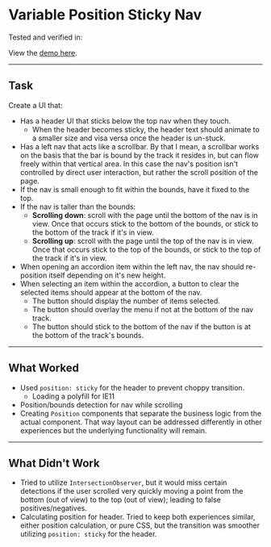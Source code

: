 # Variable Position Sticky Nav

Tested and verified in: 

View the [demo here](https://the0newhoknocks.github.io/react.sticky-left-nav/).

---

## Task

Create a UI that:
- Has a header UI that sticks below the top nav when they touch.
  - When the header becomes sticky, the header text should animate to a smaller
    size and visa versa once the header is un-stuck.
- Has a left nav that acts like a scrollbar. By that I mean, a scrollbar works
  on the basis that the bar is bound by the track it resides in, but can flow
  freely within that vertical area. In this case the nav's position isn't
  controlled by direct user interaction, but rather the scroll position of the
  page.
- If the nav is small enough to fit within the bounds, have it fixed to the top.
- If the nav is taller than the bounds:
  - **Scrolling down**: scroll with the page until the bottom of the nav is in
    view. Once that occurs stick to the bottom of the bounds, or stick to the
    bottom of the track if it's in view.
  - **Scrolling up**: scroll with the page until the top of the nav is in view.
    Once that occurs stick to the top of the bounds, or stick to the top of the
    track if it's in view.
- When opening an accordion item within the left nav, the nav should re-position
  itself depending on it's new height.
- When selecting an item within the accordion, a button to clear the selected
  items should appear at the bottom of the nav.
  - The button should display the number of items selected.
  - The button should overlay the menu if not at the bottom of the nav track.
  - The button should stick to the bottom of the nav if the button is at the
    bottom of the track's bounds.

---

## What Worked

- Used `position: sticky` for the header to prevent choppy transition.
  - Loading a polyfill for IE11
- Position/bounds detection for nav while scrolling
- Creating `Position` components that separate the business logic from the
  actual component. That way layout can be addressed differently in other
  experiences but the underlying functionality will remain.

---

## What Didn't Work
- Tried to utilize `IntersectionObserver`, but it would miss certain detections
  if the user scrolled very quickly moving a point from the bottom (out of view)
  to the top (out of view); leading to false positives/negatives.
- Calculating position for header. Tried to keep both experiences similar,
  either position calculation, or pure CSS, but the transition was smoother
  utilizing `position: sticky` for the header.
